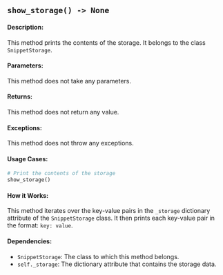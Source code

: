 ## `show_storage() -> None`

#### Description:
This method prints the contents of the storage. It belongs to the class `SnippetStorage`.

#### Parameters:
This method does not take any parameters.

#### Returns:
This method does not return any value.

#### Exceptions:
This method does not throw any exceptions.

#### Usage Cases:

```python
# Print the contents of the storage
show_storage()
```

#### How it Works:
This method iterates over the key-value pairs in the `_storage` dictionary attribute of the `SnippetStorage` class. It then prints each key-value pair in the format: `key: value`.

#### Dependencies:
- `SnippetStorage`: The class to which this method belongs.
- `self._storage`: The dictionary attribute that contains the storage data.